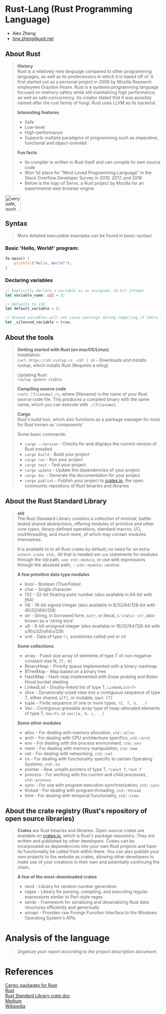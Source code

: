 # Rust-Lang (Rust Programming Language)

- Alex Zheng
- ting.zheng@uoit.net

## About Rust

> **History**  
> Rust is a relatively new language compared to other programming languages,
> as well as its predecessors in which it is based off of. It first started out
> as a personal project in 2006 by Mozilla Research employeee Graydon Hoare.
> Rust is a systems programming language focused on memory safety while still
> maintaining high performance, as well as safe concurrency. Its creator stated
> that it was possibly named after the rust family of fungi. Rust uses LLVM 
> as its backend.
>
> **Interesting features**
> - Safe
> - Low-level
> - High-performance
> - Supports multiple paradigms of programming such as imperative, functional and object-oriented
>
> **Fun facts**
> - Its compiler is written in Rust itself and can compile its own source code
> - Won 1st place for "Most Loved Programming Language" in the Stack Overflow Developer Survey in 2016, 2017, and 2018
> - Below is the logo of Servo, a Rust project by Mozilla for an experimental web browser engine  
<img src="https://upload.wikimedia.org/wikipedia/en/d/d9/Servo_logo.png" alt="very safe, such parallel, wow, much browser" width="50px" height="50px" />

## Syntax

> More detailed executable examples can be found in basic-syntax/

### Basic 'Hello, World!' program:
```rust
fn main() {
    println!("Hello, World!");
}
```

### Declaring variables
```rust
// Explicitly declare a variable as an unsigned, 32-bit integer
let variable_name: u32 = 5;

// Defaults to i32
let default_variable = 5;

// Unused variables will not cause warnings during compiling if there is a preceding underscore
let _silenced_variable = true;
```

## About the tools

> **Getting started with Rust (on macOS/Linux)**  
> Installation:  
> `curl https://sh.rustup.rs -sSf | sh`	- Downloads and installs *rustup*, which installs Rust (Requires a relog)
>
> Updating Rust:  
> `rustup update stable`
  
> **Compiling source code**  
> `rustc [filename].rs`, where \[filename\] is the name of your Rust source code file.
> This produces a compiled binary with the same name, which you can execute with `./[filename]`.
  
> **Cargo**  
> Rust's build tool, which also functions as a package manager for tools for Rust known as 'components'
>
> Some basic commands:
> - `cargo --version`	- Checks for and displays the current version of Rust installed
> - `cargo build`		- Build your project
> - `cargo run`			- Run your project
> - `cargo test`		- Test your project
> - `cargo update`		- Update the dependencies of your project
> - `cargo doc`			- Generate the documentation for your project
> - `cargo publish`		- Publish your project to [crates.io], the open community repository of Rust binaries and libraries

[crates.io]: https://crates.io/

## About the Rust Standard Library

> **std**  
> The Rust Standard Library contains a collection of minimal, battle-tested
> shared abstractions, offering modules of primitive and other core types,
> library-defined operations, standard macros, I/O, multithreading,
> and much more, of which may contain modules themselves.
>
> It is available to to all Rust crates by default; no need for an extra 
> `extern crate std;`. All that is needed are `use` statements for modules
> through the std path, `use std::module`, or use with expressions through the
> absolute path, `::std::module::method`.
>
> **A few primitive data type modules**
> - bool	- Boolean *(True/False)*
> - char	- Single character
> - f32		- 32-bit floating point number (also available in 64-bit with *f64*)
> - i16		- 16-bit signed integer (also available in 8/32/64/128-bit with *i8*/*i32*/*i64*/*i128*)
> - str		- String, in borrowed form, `&str`, or literal, `&'static str`, also known as a 'string slice'
> - u8		- 8-bit unsigned integer (also available in 16/32/64/128-bit with *u16*/*u32*/*u64*/*u128*)
> - unit	- Data of type `()`, sometimes called *unit* or *nil*
>
> **Some collections**
> - array		- Fixed-size array of elements of type T of non-negative constant size N, `[T; N]`
> - BinaryHeap	- Priority queue implemented with a binary maxheap
> - BTreeMap	- Map based on a binary tree
> - HashMap		- Hash map implemented with linear probing and Robin Hood bucket stealing
> - LinkedList	- Doubly-linked list of type T, `LinkedList<T>`
> - slice		- Dynamically-sized view into a contiguous sequence of type T, either shared, `&[T]`, or mutable, `&mut [T]`
> - tuple		- Finite sequence of one or more types, `(S, T, U, ..)`
> - Vec			- Contiguous growable array type of heap-allocated elements of type T, `Vec<T>`, or `vec![a, b, c, ..]`
>
> **Some other modules**
> - alloc	- For dealing with memory allocation, `std::alloc`
> - arch	- For dealing with CPU architechure specifics, `std::arch`
> - env		- For dealing with the process environment, `std::env`
> - mem		- For dealing with memory manipulation, `std::mem`
> - net		- For dealing with networking, `std::net`
> - os		- For dealing with functionality specific to certain Operating Systems, `std::os`
> - pointer	- Raw, unsafe pointers of type T, `*const T`, `*mut T`
> - process	- For working with the current and child processes, `std::process`
> - sync	- For use with program execution synchronization, `std::sync`
> - thread	- For dealing with program threading, `std::thread`
> - time	- For dealing with temporal functionality, `std::time`

## About the crate registry (Rust's repository of open source libraries)

> **Crates** are Rust binaries and libraries.
> Open-source crates are available on [crates.io](https://crates.io/), which is
> Rust's package repository. They are written and published by other developers.
> Crates can be incorporated as dependencies into your own Rust projects and
> have its functionality be called from within there. You can also publish your
> own projects to the website as crates, allowing other developers to make use
> of your creations in their own and potentially continuing the chain.
>
> **A few of the most-downloaded crates**
> - rand	- Library for random number generation
> - regex	- Library for parsing, compiling, and executing regular expressions similar to Perl-style regex
> - serde	- Framework for serializing and deserializing Rust data structures efficiently and generically
> - winapi	- Provides raw Foreign Function Interface to the Windows Operating System's APIs

# Analysis of the language

> _Organize your report according to the project description
document_.

# References
[Cargo: packages for Rust](https://crates.io/)  
[Rust](https://www.rust-lang.org/)  
[Rust Standard Library crate doc](https://doc.rust-lang.org/std/index.html)  
[Medium](https://medium.com/learning-rust/rust-basics-e73304ab35c7)  
[Wikipedia](https://en.wikipedia.org/wiki/Rust_(programming_language))
